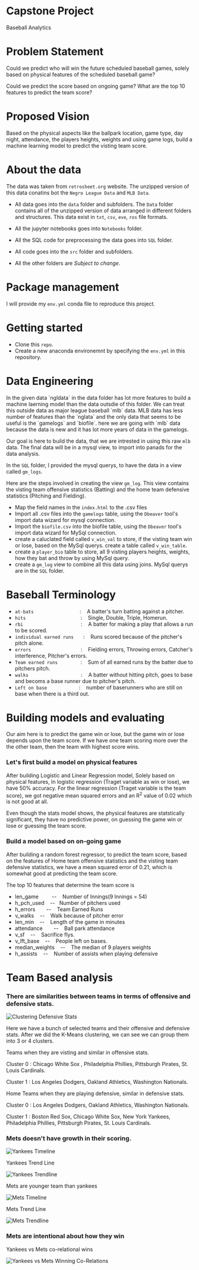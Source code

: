 # Capstone Project
Baseball Analytics

# Problem Statement

Could we predict who will win the future scheduled baseball games, solely based on physical features of the scheduled baseball game?

Could we predict the score based on ongoing game? What are the top 10 features to predict the team score?



# Proposed Vision

Based on the physical aspects like the ballpark location, game type, day night, attendance, the players heights, weights and using game logs, build a machine learning model to predict the visting team score.



# About the data

The data was taken from `retrosheet.org` website. The unzipped version of this data conatins bot the `Negro League Data` and `MLB Data`. 


* All data goes into the `data` folder and subfolders. The `Data` folder contains all of the unzipped version of data arranged in different folders and structures. This data exist in `txt`, `csv`, `eve`, `ros` file formats.

* All the jupyter notebooks goes into `Notebooks` folder.

* All the SQL code for preprocessing the data goes into `SQL` folder.

* All code goes into the `src` folder and subfolders.

* All the other folders are *Subject to change*.



# Package management

I will provide my `env.yml` conda file to reproduce this project.




# Getting started

* Clone this `repo`.
* Create a new anaconda environemnt by specifying the `env.yml` in this repository.



# Data Engineering

<div style="text-align": justify>
In the given data `ngldata` in the data folder has lot more features to build a machine laerning model than the data outsdie of this folder. We can treat this outside data as major league baseball `mlb` data.  MLB data has less number of features than the `nglata` and the only data that seems to be useful is the `gamelogs` and `biofile`. here we are going with `mlb` data because the data is new and it has lot more years of data in the gamelogs.
</div>



Our goal is here to build the data, that we are intrested in using this raw `mlb` data. The final data will be in a mysql view, to import into panads for the data analysis.

In the `SQL` folder, I provided the mysql querys, to have the data in a view called `gm_logs`.

Here are the steps involved in creating the view `gm_log`. This view contains the visting team offensive statistics (Batting) and the home team defensive statistics (Pitching and Fielding). 

* Map the field names in the `index.html`  to the .csv files
* Import all .csv files into the `gamelogs` table, using the `Dbeaver` tool's import data wizard for mysql connection.
* Import the `biofile.csv` into the biofile table, using the `Dbeaver` tool's import data wizard for MySql connection.
* create a caluclated field called `v_win_val` to store, if the visting team win or lose, based on the MySql querys. create a table called `v_win_table`.
* create a `player_bio` table to store, all 9 visting players heights, weights, how they bat and throw by using MySql query.
* create a `gm_log` view to combine all this data using joins. MySql
 querys are in the `SQL` folder.



# Baseball Terminology

* `at-bats` &emsp;&emsp;&emsp;&emsp;&emsp;&emsp;&emsp;&emsp;&nbsp; : &nbsp;&nbsp; A batter's turn batting against a pitcher.
* `hits`    &emsp;&emsp;&emsp;&emsp;&emsp;&emsp;&emsp;&emsp;&emsp;&emsp; : &nbsp;&nbsp;  Single, Double, Triple, Homerun.
* `rbi`   &emsp;&emsp;&emsp;&emsp;&emsp;&emsp;&emsp;&emsp;&emsp;&emsp;&nbsp;&nbsp;   : &nbsp;&nbsp; A batter for making a play that allows a run to be scored.
* `individual earned runs` &nbsp;&emsp; : &nbsp;&nbsp; Runs scored because of the pitcher's pitch alone.
* `errors`  &emsp;&emsp;&emsp;&emsp;&emsp;&emsp;&emsp;&emsp;&emsp; : &nbsp;&nbsp; Fielding errors, Throwing errors, Catcher's interference, Pitcher's errors.
* `Team earned runs` &emsp;&emsp;&emsp;&nbsp;&nbsp;&nbsp;  : &nbsp;&nbsp; Sum of all earned runs by the batter due to pitchers pitch.
* `walks` &emsp;&emsp;&emsp;&emsp;&emsp;&emsp;&emsp;&emsp;&emsp;&nbsp;&nbsp; : &nbsp;&nbsp; A batter without hitting pitch, goes to base and becoms a base runner due to pitcher's pitch.
* `Left on base` &emsp;&emsp;&emsp;&emsp;&emsp;&nbsp;&nbsp; : &nbsp;&nbsp; number of baserunners who are still on base when there is a third out.



# Building models and evaluating

Our aim here is to predict the game win or lose, but the game win or lose depends upon the team score. If we have one team scoring more over the the other team, then the team with highest score wins.


### Let's first build a model on physical features

After building Logistic and Linear Regression model, Solely based on physical features, In logistic regression (Traget variable as win or lose), we have 50% accuracy. For the linear regression (Traget variable is the team score), we got negative mean squared errors and an R<sup>2</sup> value of 0.02 which is not good at all.

Even though the stats model shows, the physical features are statstically significant, they have no predictive power, on guessing the game win or lose or guessing the team score.

### Build a model based on on-going game

After building a random forest regressor, to predict the team score, based on the features of  Home team offensive statistics and the visting team defensive statistics, we have a mean squared error of 0.21, which is somewhat good at predicting the team score.

The top 10 features that determine the team score is

* len_game &emsp;&emsp; -- &nbsp;&nbsp; Number of Innings(9 Innings = 54)
* h_pch_used &nbsp;&nbsp; -- &nbsp;&nbsp;Number of pitchers used
* h_errors &emsp;&nbsp;&nbsp; -- &nbsp;&nbsp; Team Earned Runs
* v_walks &nbsp;&nbsp; -- &nbsp;&nbsp; Walk because of pitcher error
* len_min &nbsp;&nbsp; -- &nbsp;&nbsp; Length of the game in minutes
* attendance &emsp;&nbsp;&nbsp; -- &nbsp;&nbsp; Ball park attendance
* v_sf &nbsp;&nbsp; -- &nbsp;&nbsp; Sacrifice flys.
* v_lft_base &nbsp;&nbsp; -- &nbsp;&nbsp; People left on bases.
* median_weights &nbsp;&nbsp; -- &nbsp;&nbsp; The median of 9 players weights
* h_assists &nbsp;&nbsp; -- &nbsp;&nbsp; Number of assists when playing defensive

# Team Based analysis

### There are similarities between teams in terms of offensive and defensive stats.

![Clustering Defensive Stats](./Images/Number%20of%20clusters.png)

Here we have a bunch of selected teams and their offensive and defensive stats. After we did the K-Means clustering, we can see we can group them into 3 or 4 clusters. 

Teams when they are visting and similar in offensive stats. 

Cluster 0 : 
Chicago White Sox , Philadelphia Phillies, Pittsburgh Pirates, St. Louis Cardinals.

Cluster 1 :
Los Angeles Dodgers, Oakland Athletics, Washington Nationals.


Home Teams when they are playing defensive, similar in defensive stats.

Cluster 0 :
Los Angeles Dodgers, Oakland Athletics, Washington Nationals.

Cluster 1 :
Boston Red Sox, Chicago White Sox, New York Yankees, Philadelphia Phillies, Pittsburgh Pirates, St. Louis Cardinals.


### Mets doesn't have growth in their scoring.

![Yankees Timeline](./Images/Yankees%20Timeline.png)

Yankees Trend Line

![Yankees Trendline](./Images/Yankees%20Trendline.png)

Mets are younger team than yankees

![Mets Timeline](./Images/Mets%20Timeline.png)

Mets Trend Line

![Mets Trendline](./Images/Mets%20trendline.png)

### Mets are intentional about how they win

Yankees vs Mets co-relational wins

![Yankees vs Mets Winning Co-Relations](./Images/Mets%20vs%20Yankees%20Stats.png)
